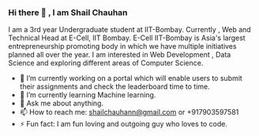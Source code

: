 ### Hi there 👋 , I am Shail Chauhan

I am a 3rd year Undergraduate student at IIT-Bombay. Currently , Web and Technical Head at E-Cell, IIT Bombay. E-Cell IIT-Bombay is Asia's largest entrepreneurship promoting body in which we have multiple initiatives planned all over the year. I am interested in Web Development , Data Science and exploring different areas of Computer Science. 

<!--
**shailchauhann/shailchauhann** is a ✨ _special_ ✨ repository because its `README.md` (this file) appears on your GitHub profile.

Here are some ideas to get you started:
-->

- 🔭 I’m currently working on a portal which will enable users to submit their assignments and check the leaderboard time to time.
- 🌱 I’m currently learning Machine learning.
- 💬 Ask me about anything.
- 📫 How to reach me: shailchauhann@gmail.com or +917903597581 
- ⚡ Fun fact: I am fun loving and outgoing guy who loves to code.

